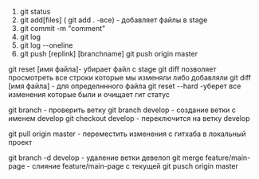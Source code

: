 1. git status
2. git add[files] ( git add . -все) - добавляет файлы в stage
3. git commit -m "comment"
4. git log
5. git log --oneline
6. git push [replink] [branchname] git push origin master


git reset [имя файла]- убирает файл с stage
git diff позволяет просмотреть все строки которые мы изменяли либо добавляли
git diff [имя файла] - для определннного файла
git reset --hard  -уберет все изменения которые были и очищает гит статус

git branch - проверить ветку
git branch develop - создание ветки с именем develop
git checkout develop - переключится на ветку develop

git pull origin master - переместить изменения с гитхаба в локальный проект

git branch -d develop - удаление ветки девелоп
git merge feature/main-page  - слияние feature/main-page с текущей
git pusch origin master



